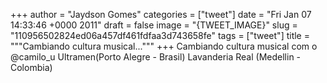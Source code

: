 
+++
author = "Jaydson Gomes"
categories = ["tweet"]
date = "Fri Jan 07 14:33:46 +0000 2011"
draft = false
image = "{TWEET_IMAGE}"
slug = "110956502824ed06a457df461fdfaa3d743658fe"
tags = ["tweet"]
title = """Cambiando cultura musical..."""
+++
Cambiando cultura musical com o @camilo_u Ultramen(Porto Alegre - Brasil) Lavanderia Real (Medellin - Colombia)
